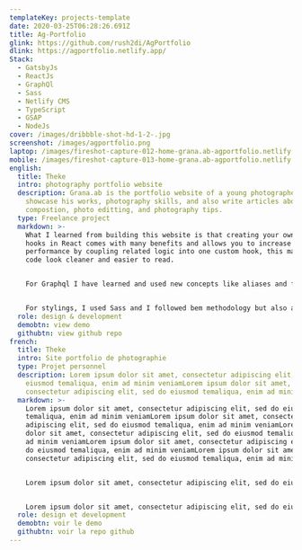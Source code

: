 ```yaml
---
templateKey: projects-template
date: 2020-03-25T06:28:26.691Z
title: Ag-Portfolio
glink: https://github.com/rush2di/AgPortfolio
dlink: https://agportfolio.netlify.app/
Stack:
  - GatsbyJs
  - ReactJs
  - GraphQl
  - Sass
  - Netlify CMS
  - TypeScript
  - GSAP
  - NodeJs
cover: /images/dribbble-shot-hd-1-2-.jpg
screenshot: /images/agportfolio.png
laptop: /images/fireshot-capture-012-home-grana.ab-agportfolio.netlify.app.png
mobile: /images/fireshot-capture-013-home-grana.ab-agportfolio.netlify.app.png
english:
  title: Theke
  intro: photography portfolio website
  description: Grana.ab is the portfolio website of a young photographer where he
    showcase his works, photography skills, and also write articles about
    compostion, photo editting, and photography tips.
  type: Freelance project
  markdown: >-
    What I learned from building this website is that creating your own custom
    hooks in React comes with many benefits and allows you to increase
    performance by coupling related logic into one custom hook, this makes the
    code look cleaner and easier to read.


    For Graphql I have learned and used new concepts like aliases and fragments. Fragments let you construct sets of fields, and then include them in queries where you need to while Aliases help you retrieve different data for the same field with different arguments provided to it, this saves you from retrieving the whole data set and applying filters in the frontend.


    For stylings, I used Sass and I followed bem methodology but also applyed small changes that suited my development needs to it. Gsap along with Scrollmagic for scroll animations and React-transition-group for pages transitions.
  role: design & development
  demobtn: view demo
  githubtn: view github repo
french:
  title: Theke
  intro: Site portfolio de photographie
  type: Projet personnel
  description: Lorem ipsum dolor sit amet, consectetur adipiscing elit, sed do
    eiusmod temaliqua, enim ad minim veniamLorem ipsum dolor sit amet,
    consectetur adipiscing elit, sed do eiusmod temaliqua, enim ad minim veniam
  markdown: >-
    Lorem ipsum dolor sit amet, consectetur adipiscing elit, sed do eiusmod
    temaliqua, enim ad minim veniamLorem ipsum dolor sit amet, consectetur
    adipiscing elit, sed do eiusmod temaliqua, enim ad minim veniamLorem ipsum
    dolor sit amet, consectetur adipiscing elit, sed do eiusmod temaliqua, enim
    ad minim veniamLorem ipsum dolor sit amet, consectetur adipiscing elit, sed
    do eiusmod temaliqua, enim ad minim veniamLorem ipsum dolor sit amet,
    consectetur adipiscing elit, sed do eiusmod temaliqua, enim ad minim veniam


    Lorem ipsum dolor sit amet, consectetur adipiscing elit, sed do eiusmod temaliqua, enim ad minim veniamLorem ipsum dolor sit amet, consectetur adipiscing elit, sed do eiusmod temaliqua, enim ad minim veniamLorem ipsum dolor sit amet, consectetur adipiscing elit, sed do eiusmod temaliqua, enim ad minim veniamLorem ipsum dolor sit amet, consectetur adipiscing elit, sed do eiusmod temaliqua, enim ad minim veniam


    Lorem ipsum dolor sit amet, consectetur adipiscing elit, sed do eiusmod temaliqua, enim ad minim veniamLorem ipsum dolor sit amet, consectetur adipiscing elit, sed do eiusmod temaliqua, enim ad minim veniam
  role: design et development
  demobtn: voir le demo
  githubtn: voir la repo github
---
```

